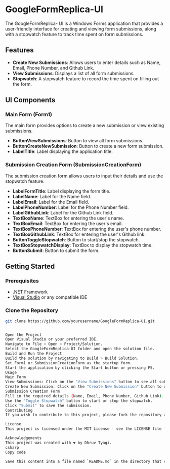 # GoogleFormReplica-UI

The GoogleFormReplica- UI is a Windows Forms application that provides a user-friendly interface for creating and viewing form submissions, along with a stopwatch feature to track time spent on form submissions.

## Features

- **Create New Submissions**: Allows users to enter details such as Name, Email, Phone Number, and Github Link.
- **View Submissions**: Displays a list of all form submissions.
- **Stopwatch**: A stopwatch feature to record the time spent on filling out the form.

## UI Components

### Main Form (Form1)

The main form provides options to create a new submission or view existing submissions.

- **ButtonViewSubmissions**: Button to view all form submissions.
- **ButtonCreateNewSubmission**: Button to create a new form submission.
- **LabelTitle**: Label displaying the application title.

### Submission Creation Form (SubmissionCreationForm)

The submission creation form allows users to input their details and use the stopwatch feature.

- **LabelFormTitle**: Label displaying the form title.
- **LabelName**: Label for the Name field.
- **LabelEmail**: Label for the Email field.
- **LabelPhoneNumber**: Label for the Phone Number field.
- **LabelGithubLink**: Label for the Github Link field.
- **TextBoxName**: TextBox for entering the user's name.
- **TextBoxEmail**: TextBox for entering the user's email.
- **TextBoxPhoneNumber**: TextBox for entering the user's phone number.
- **TextBoxGithubLink**: TextBox for entering the user's Github link.
- **ButtonToggleStopwatch**: Button to start/stop the stopwatch.
- **TextBoxStopwatchDisplay**: TextBox to display the stopwatch time.
- **ButtonSubmit**: Button to submit the form.

## Getting Started

### Prerequisites

- [.NET Framework](https://dotnet.microsoft.com/download/dotnet-framework)
- [Visual Studio](https://visualstudio.microsoft.com/) or any compatible IDE

### Clone the Repository

```bash
git clone https://github.com/yourusername/GoogleFormReplica-UI.git


Open the Project
Open Visual Studio or your preferred IDE.
Navigate to File > Open > Project/Solution.
Select the GoogleFormReplica-UI folder and open the solution file.
Build and Run the Project
Build the solution by navigating to Build > Build Solution.
Set Form1 or SubmissionCreationForm as the startup form.
Start the application by clicking the Start button or pressing F5.
Usage
Main Form
View Submissions: Click on the "View Submissions" button to see all submissions.
Create New Submission: Click on the "Create New Submission" button to open the submission creation form.
Submission Creation Form
Fill in the required details (Name, Email, Phone Number, Github Link).
Use the "Toggle Stopwatch" button to start or stop the stopwatch.
Click "Submit" to save the submission.
Contributing
If you wish to contribute to this project, please fork the repository and submit a pull request. We welcome all contributions.

License
This project is licensed under the MIT License - see the LICENSE file for details.

Acknowledgements
This project was created with ❤️ by Dhruv Tyagi.
csharp
Copy code

Save this content into a file named `README.md` in the directory that contains the UI components of your GoogleFor
